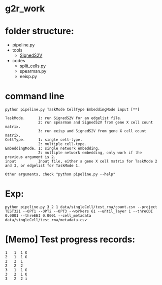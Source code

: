 # g2r_work


# folder structure:

- pipeline.py
- tools
  - [SignedS2V](https://github.com/liushu2019/SignedS2V)
- codes
  - split_cells.py
  - spearman.py
  - eeisp.py

# command line
```
python pipeline.py TaskMode CellType EmbeddingMode input [**]

TaskMode.      1: run SignedS2V for an edgelist file. 
               2: run spearman and SignedS2V from gene X cell count matrix. 
               3: run eeisp and SignedS2V from gene X cell count matrix.
CellType.      1: single cell-type. 
               2: multiple cell-type.
EmbeddingMode. 1: single network embedding. 
               2: multiple network embedding, only work if the previous argument is 2.
input          Input file, either a gene X cell matrix for TaskMode 2 and 3, or edgelist for TaskMode 1.

Other arguments, check "python pipeline.py --help"
```
# Exp:
```
python pipeline.py 3 2 1 data/singleCell/test_rna/count.csv --project TEST321 --OPT1 --OPT2 --OPT3 --workers 61 --until_layer 1 --threCDI 0.0001 --threEEI 0.0001 --cell_metadata data/singleCell/test_rna/metadata.csv 
```
# [Memo] Test progress records:
```
1   1  1 O
2   1  1 O
2   2  1 
2   2  2
3   1  1 O
3   2  1 O
3   2  2 i
```
